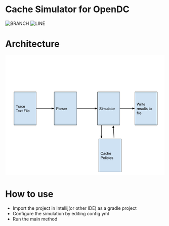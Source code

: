 # Cache Simulator for OpenDC
![BRANCH](https://img.shields.io/badge/branch--coverage-100%25-brightgreen.svg)
![LINE](https://img.shields.io/badge/line--coverage-100%25-brightgreen.svg)
# Architecture
![architecture of the application](resources/architecture.png)

# How to use
- Import the project in Intellij(or other IDE) as a gradle project
- Configure the simulation by editing config.yml
- Run the main method

